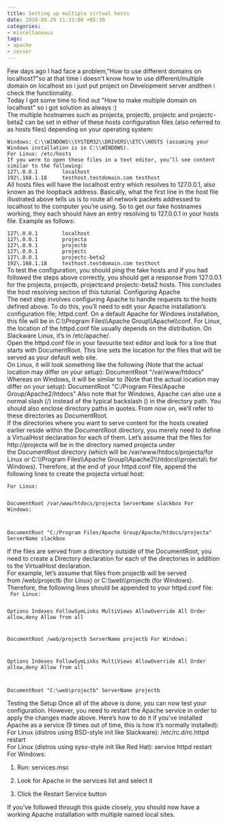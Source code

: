 ```yaml
---
title: Setting up multiple virtual hosts
date: 2010-08-29 11:33:00 +05:30
categories:
- miscellaneous
tags:
- apache
- server
---
```


<div>Few days ago I had face a problem,"How to use different domains on localhost?"so at that time i doesn't know how to use different/multiple domain on localhost so i just put project on Development server andthen i check the functionality.</div>
<div>
Today I got some time to find out "How to make multiple domain on localhost"
so i got solution as always :)
</div>
<div>
The multiple hostnames such as projecta, projectb, projectc and projectc-beta2 can be set in either of these hosts configuration files (also referred to as hosts files) depending on your operating system:
</div>
<code>
Windows: C:\\WINDOWS\\SYSTEM32\\DRIVERS\\ETC\\HOSTS (assuming your Windows installation is in C:\\WINDOWS).
For Linux: /etc/hosts
If you were to open these files in a text editor, you’ll see content similar to the following:
127\.0.0.1        localhost
192\.168.1.18     testhost.testdomain.com testhost
</code>
<div>
All hosts files will have the localhost entry which resolves to 127.0.0.1, also known as the loopback address. Basically, what the first line in the host file illustrated above tells us is to route all network packets addressed to localhost to the computer you’re using.
So to get our fake hostnames working, they each should have an entry resolving to 127.0.0.1 in your hosts file. Example as follows:
</div>
<code>
127\.0.0.1        localhost
127\.0.0.1        projecta
127\.0.0.1        projectb
127\.0.0.1        projectc
127\.0.0.1        projectc-beta2
192\.168.1.18     testhost.testdomain.com testhost
</code>
<div>
To test the configuration, you should ping the fake hosts and if you had followed the steps above correctly, you should get a response from 127.0.0.1 for the projecta, projectb, projectcand projectc-beta2 hosts. This concludes the host resolving section of this tutorial.
Configuring Apache</div>
<div>
The next step involves configuring Apache to handle requests to the hosts defined above. To do this, you’ll need to edit your Apache installation’s configuration file; httpd.conf. On a default Apache for Windows installation, this file will be in C:\\Program Files\\Apache Group\\Apache\\conf. For Linux, the location of the httpd.conf file usually depends on the distribution. On Slackware Linux, it’s in /etc/apache/.</div><div>
Open the httpd.conf file in your favourite text editor and look for a line that starts with DocumentRoot. This line sets the location for the files that will be served as your default web site.</div><div>
On Linux, it will look something like the following (Note that the actual location may differ on your setup):
DocumentRoot "/var/www/htdocs"
Whereas on Windows, it will be similar to (Note that the actual location may differ on your setup):
DocumentRoot "C:/Program Files/Apache Group/Apache2/htdocs"
Also note that for Windows, Apache can also use a normal slash (/) instead of the typical backslash () in the directory path. You should also enclose directory paths in quotes. From now on, we’ll refer to these directories as DocumentRoot.</div>
<div>
If the directories where you want to serve content for the hosts created earlier reside within the DocumentRoot directory, you merely need to define a VirtualHost declaration for each of them. Let’s assume that the files for http://projecta will be in the directory named projecta under the DocumentRoot directory (which will be /var/www/htdocs/projecta/for Linux or C:\\Program Files\\Apache Group\\Apache2\\htdocs\\projecta\\ for Windows).
Therefore, at the end of your httpd.conf file, append the following lines to create the projecta virtual host:
</div>
<code>
For Linux:

DocumentRoot /var/www/htdocs/projecta
ServerName slackbox
For Windows:

DocumentRoot "C:/Program Files/Apache Group/Apache/htdocs/projecta"
ServerName slackbox
</code>
<div>
If the files are served from a directory outside of the DocumentRoot, you need to create a Directory declaration for each of the directories in addition to the VirtualHost declaration.</div>
<div>
For example, let’s assume that files from projectb will be served from /web/projectb (for Linux) or C:\\web\\projectb (for Windows). Therefore, the following lines should be appended to your httpd.conf file:
</div>
<code> For Linux:

Options Indexes FollowSymLinks MultiViews
AllowOverride All
Order allow,deny
Allow from all

DocumentRoot /web/projectb
ServerName projectb
For Windows:

Options Indexes FollowSymLinks MultiViews
AllowOverride All
Order allow,deny
Allow from all

DocumentRoot "C:\\web\\projectb"
ServerName projectb
</code><div>
Testing the Setup
Once all of the above is done, you can now test your configuration. However, you need to restart the Apache service in order to apply the changes made above. Here’s how to do it if you’ve installed Apache as a service (9 times out of time, this is how it’s normally installed):</div><div>
For Linux (distros using BSD-style init like Slackware):
/etc/rc.d/rc.httpd restart</div><div>
For Linux (distros using sysv-style init like Red Hat):
service httpd restart</div><div>
For Windows:

1. Run: services.msc <br/>

2. Look for Apache in the services list and select it<br/>

3. Click the Restart Service button<br/>
   </div>
<div>
   If you’ve followed through this guide closely, you should now have a working Apache installation with multiple named local sites.
   </div>